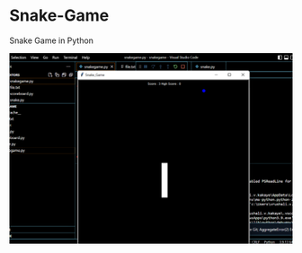 # Snake-Game
Snake Game in Python







![Alt text](https://github.com/VrushaliKakaye/Snake-Game/blob/main/Screenshot%20(718).png?raw=true "Snake Game")
